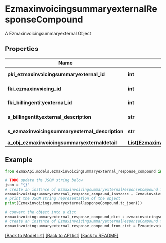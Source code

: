 # EzmaxinvoicingsummaryexternalResponseCompound

A Ezmaxinvoicingsummaryexternal Object

## Properties

Name | Type | Description | Notes
------------ | ------------- | ------------- | -------------
**pki_ezmaxinvoicingsummaryexternal_id** | **int** | The unique ID of the Ezmaxinvoicingsummaryexternal | [optional] 
**fki_ezmaxinvoicing_id** | **int** | The unique ID of the Ezmaxinvoicing | [optional] 
**fki_billingentityexternal_id** | **int** | The unique ID of the Billingentityexternal | 
**s_billingentityexternal_description** | **str** | The description of the Billingentityexternal | 
**s_ezmaxinvoicingsummaryexternal_description** | **str** | The description of the Ezmaxinvoicingsummaryexternal | 
**a_obj_ezmaxinvoicingsummaryexternaldetail** | [**List[EzmaxinvoicingsummaryexternaldetailResponseCompound]**](EzmaxinvoicingsummaryexternaldetailResponseCompound.md) |  | 

## Example

```python
from eZmaxApi.models.ezmaxinvoicingsummaryexternal_response_compound import EzmaxinvoicingsummaryexternalResponseCompound

# TODO update the JSON string below
json = "{}"
# create an instance of EzmaxinvoicingsummaryexternalResponseCompound from a JSON string
ezmaxinvoicingsummaryexternal_response_compound_instance = EzmaxinvoicingsummaryexternalResponseCompound.from_json(json)
# print the JSON string representation of the object
print(EzmaxinvoicingsummaryexternalResponseCompound.to_json())

# convert the object into a dict
ezmaxinvoicingsummaryexternal_response_compound_dict = ezmaxinvoicingsummaryexternal_response_compound_instance.to_dict()
# create an instance of EzmaxinvoicingsummaryexternalResponseCompound from a dict
ezmaxinvoicingsummaryexternal_response_compound_from_dict = EzmaxinvoicingsummaryexternalResponseCompound.from_dict(ezmaxinvoicingsummaryexternal_response_compound_dict)
```
[[Back to Model list]](../README.md#documentation-for-models) [[Back to API list]](../README.md#documentation-for-api-endpoints) [[Back to README]](../README.md)


